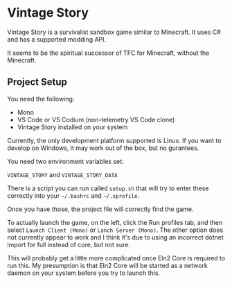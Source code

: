 # Vintage Story

Vintage Story is a survivalist sandbox game similar to Minecraft. It uses C# and has a supported modding API.

It seems to be the spiritual successor of TFC for Minecraft, without the Minecraft.

## Project Setup

You need the following:

* Mono
* VS Code or VS Codium (non-telemetry VS Code clone)
* Vintage Story installed on your system

Currently, the only development platform supported is Linux. If you want to develop on Windows, it may work out of the box, but no gurantees.

You need two environment variables set:

`VINTAGE_STORY` and `VINTAGE_STORY_DATA`

There is a script you can run called `setup.sh` that will try to enter these correctly into your `~/.bashrc` and `~/.xprofile`.

Once you have those, the project file will correctly find the game.

To actually launch the game, on the left, click the Run profiles tab, and then select `Launch Client (Mono)` or `Lanch Server (Mono)`. The other option does not currently appear to work and I think it's due to using an incorrect dotnet import for full instead of core, but not sure. 

This will probably get a little more complicated once Eln2 Core is required to run this. My presumption is that Eln2 Core will be started as a network daemon on your system before you try to launch this.